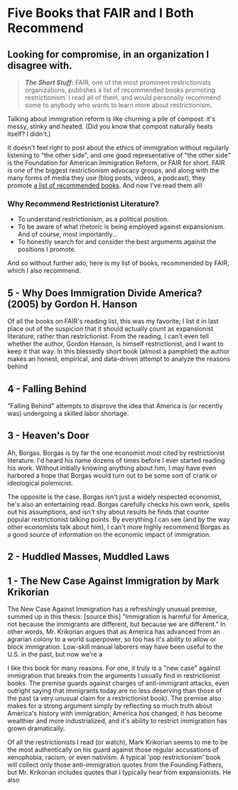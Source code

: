# Five Books that FAIR and I Both Recommend
## Looking for compromise, in an organization I disagree with.

>**_The Short Stuff:_** FAIR, one of the most prominent restrictionists organizations, publishes a list of recommended books
promoting restrictionism. I read all of them, and would personally recommend some
to anybody who wants to learn more about restrictionism.


Talking about immigration reform is like churning a pile of compost: it's messy, stinky and heated.
(Did you know that compost naturally heats itself? I didn't.)

It doesn't feel right to post about the ethics of immigration without regularly listening to "the other side",
and one good representative of "the other side" is the Foundation for American Immigration Reform, or FAIR for short.
FAIR is one of the biggest restrictionism advocacy groups, and along with the many forms of media they use (blog posts, videos, a podcast), they 
promote [a list of recommended books](https://www.fairus.org/issue/suggested-reading-immigration). 
And now I've read them all!

### Why Recommend Restrictionist Literature?

  * To understand restrictionism, as a political position.
  * To be aware of what rhetoric is being employed against expansionism.
And of course, most importantly...
  * To honestly search for and consider the best arguments against the positions I promote.

And so without further ado, here is my list of books, recommended by FAIR, which I also recommend.


## 5 - Why Does Immigration Divide America? (2005) by Gordon H. Hanson

Of all the books on FAIR's reading list, this was my favorite; I list it in last place out of the suspicion that it should actually count as expansionist literature,
rather than restrictionist. From the reading, I can't even tell whether the author, Gordon Hanson, is himself restrictionist, and I want to keep it that way. 
In this blessedly short book (almost a pamphlet) the author makes an honest, empirical, and data-driven attempt to analyze the reasons behind 

## 4 - Falling Behind

"Falling Behind" attempts to disprove the idea that America is (or recently was) undergoing a skilled labor shortage.


## 3 - Heaven's Door

Ah, Borgas. 
Borgas is by far the one economist most cited by restrictionist literature.  I'd heard his name dozens of times before I ever started reading his work.
Without initially knowing anything about him, I may have even harbored a hope that Borgas would turn out to be some sort of crank or ideological
polemicist.

The opposite is the case. Borgas isn't just a widely respected economist, he's also an entertaining read. 
Borgas carefully checks his own work, spells out his assumptions, and isn't shy about results he finds that counter 
popular restrictionist talking points. By everything I can see (and by the way other economists talk about him), I can't more highly recommend 
Borgas as a good source of information on the economic impact of immigration.


## 2 - Huddled Masses, Muddled Laws

##  1 - The New Case Against Immigration by Mark Krikorian

The New Case Against Immigration has a refreshingly unusual premise, summed up in this thesis: [source this] "Immigration is harmful for America, not because the immigrants are different,
but because we are different." In other words, Mr. Krikorian argues that as America has advanced from an agrarian colony to a world superpower, so too has it's ability to allow or block immigration. Low-skill 
manual laborers may have been useful to the U.S. in the past, but now we're a 

I like this book for many reasons. For one, it truly is a "new case" against immigration that breaks from the arguments I usually find in restrictionist books. The premise
guards against charges of anti-immigrant attacks, even outright saying that immigrants today are no less deserving than those of the past (a very unusual claim for 
a restrictionist book). The premise also makes for a strong argument simply by reflecting so much truth about America's history with immigration; America *has* changed, it *has* become 
wealthier and more industrialized, and it's ability to restrict immigration has grown dramatically.

Of all the restrictionists I read (or watch), Mark Krikorian seems to me to be the most authentically on his guard against 
those regular accusations of xenophobia, racism, or even nativism. A typical 'pop restrictionism' book will collect only those anti-immigration quotes from the Founding Fathers,
but Mr. Krikorian includes quotes that I typically hear from expansionists. He also  
